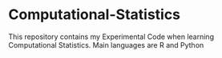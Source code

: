 # Computational-Statistics
This repository contains my Experimental Code when learning Computational Statistics.
Main languages are R and Python
